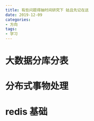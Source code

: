 ```yaml
---
title: 有些问题得抽时间研究下 姑且先记在这
date: 2019-12-09
categories:
- 方向
tags:
- 学习
---
```



# 大数据分库分表

# 分布式事物处理

# redis 基础